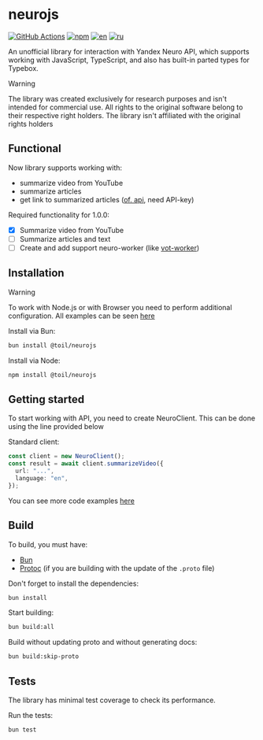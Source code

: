 # neurojs

[![GitHub Actions](https://github.com/FOSWLY/neurojs/actions/workflows/build.yml/badge.svg)](https://github.com/FOSWLY/neurojs/actions/workflows/build.yml)
[![npm](https://img.shields.io/bundlejs/size/@toil/neurojs)](https://www.npmjs.com/package/@toil/neurojs)
[![en](https://img.shields.io/badge/lang-English%20%F0%9F%87%AC%F0%9F%87%A7-white)](README.md)
[![ru](https://img.shields.io/badge/%D1%8F%D0%B7%D1%8B%D0%BA-%D0%A0%D1%83%D1%81%D1%81%D0%BA%D0%B8%D0%B9%20%F0%9F%87%B7%F0%9F%87%BA-white)](README-RU.md)

An unofficial library for interaction with Yandex Neuro API, which supports working with JavaScript, TypeScript, and also has built-in parted types for Typebox.

> [!WARNING]
> The library was created exclusively for research purposes and isn't intended for commercial use. All rights to the original software belong to their respective right holders. The library isn't affiliated with the original rights holders

## Functional

Now library supports working with:

- summarize video from YouTube
- summarize articles
- get link to summarized articles ([of. api](https://300.ya.ru/), need API-key)

<!-- The library supports working with [worker servers](https://github.com/FOSWLY/neuro-worker), to do this, you need to create a `NeuroWorkerClient` client and specify the domain of the worker server, for example `neuro-worker.toil.cc`. -->

Required functionality for 1.0.0:

- [x] Summarize video from YouTube
- [ ] Summarize articles and text
- [ ] Create and add support neuro-worker (like [vot-worker](https://github.com/FOSWLY/vot-worker))

## Installation

> [!WARNING]
> To work with Node.js or with Browser you need to perform additional configuration. All examples can be seen [here](https://github.com/FOSWLY/neurojs/tree/master/examples)

Install via Bun:

```bash
bun install @toil/neurojs
```

Install via Node:

```bash
npm install @toil/neurojs
```

## Getting started

To start working with API, you need to create NeuroClient. This can be done using the line provided below

Standard client:

```ts
const client = new NeuroClient();
const result = await client.summarizeVideo({
  url: "...",
  language: "en",
});
```

<!--
Proxying via [neuro-worker](https://github.com/FOSWLY/neuro-worker):

```ts
const client = new NeuroWorkerClient({
  host: "neuro-worker.toil.cc",
});
``` -->

You can see more code examples [here](https://github.com/FOSWLY/neurojs/tree/master/examples)

## Build

To build, you must have:

- [Bun](https://bun.sh/)
- [Protoc](https://github.com/protocolbuffers/protobuf/releases) (if you are building with the update of the `.proto` file)

Don't forget to install the dependencies:

```bash
bun install
```

Start building:

```bash
bun build:all
```

Build without updating proto and without generating docs:

```bash
bun build:skip-proto
```

## Tests

The library has minimal test coverage to check its performance.

Run the tests:

```bash
bun test
```
